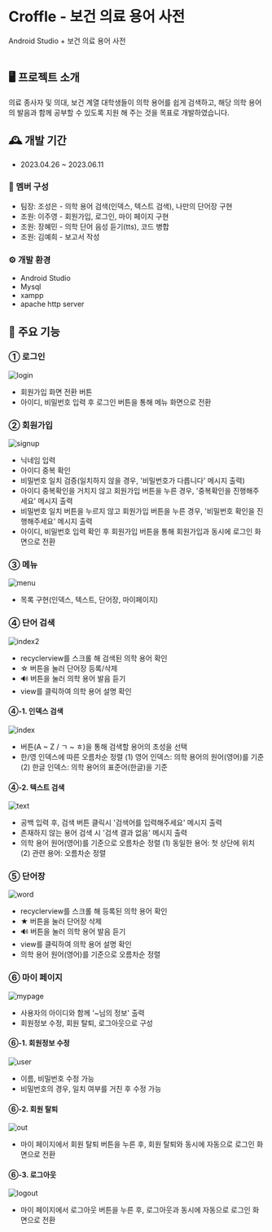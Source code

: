 # Croffle - 보건 의료 용어 사전
Android Studio + 보건 의료 용어 사전
<br>
<br>

## 🖥 프로젝트 소개
의료 종사자 및 의대, 보건 계열 대학생들이 의학 용어를 쉽게 검색하고, 해당 의학 용어의 발음과 함께 공부할 수 있도록 지원 해 주는 것을 목표로 개발하였습니다.


## 🕰 개발 기간
- 2023.04.26 ~ 2023.06.11


### 👤 멤버 구성 
- 팀장: 조성은 - 의학 용어 검색(인덱스, 텍스트 검색), 나만의 단어장 구현
- 조원: 이주영 - 회원가입, 로그인, 마이 페이지 구현
- 조원: 장혜민 - 의학 단어 음성 듣기(tts), 코드 병합
- 조원: 김예희 - 보고서 작성


### ⚙ 개발 환경
- Android Studio
- Mysql
- xampp
- apache http server


## 📌 주요 기능
### ① 로그인
![login](https://github.com/Hwa-A/Croffle/assets/100755494/74728b1b-05a1-4097-a9d3-20457e5719b3)

- 회원가입 화면 전환 버튼
- 아이디, 비밀번호 입력 후 로그인 버튼을 통해 메뉴 화면으로 전환

  
### ② 회원가입
![signup](https://github.com/Hwa-A/Croffle/assets/100755494/0ac28084-7486-47c3-8c65-9fc97342d1e8)

- 닉네임 입력
- 아이디 중복 확인
- 비밀번호 일치 검증(일치하지 않을 경우, '비밀번호가 다릅니다' 메시지 출력)
- 아이디 중복확인을 거치지 않고 회원가입 버튼을 누른 경우, '중복확인을 진행해주세요' 메시지 출력
- 비밀번호 일치 버튼을 누르지 않고 회원가입 버튼을 누른 경우, '비밀번호 확인을 진행해주세요' 메시지 출력
- 아이디, 비밀번호 입력 확인 후 회원가입 버튼을 통해 회원가입과 동시에 로그인 화면으로 전환

  
### ③ 메뉴
![menu](https://github.com/Hwa-A/Croffle/assets/100755494/daec7f01-333a-4090-a071-3229717f0ada)

- 목록 구현(인덱스, 텍스트, 단어장, 마이페이지)


### ④ 단어 검색
![index2](https://github.com/Hwa-A/Croffle/assets/100755494/cd414610-148e-4bfe-80c1-160d534a7945)

- recyclerview를 스크롤 해 검색된 의학 용어 확인
- ☆ 버튼을 눌러 단어장 등록/삭제
- 🔊 버튼을 눌러 의학 용어 발음 듣기
- view를 클릭하여 의학 용어 설명 확인
  
#### ④-1. 인덱스 검색
![index](https://github.com/Hwa-A/Croffle/assets/100755494/fb700a14-bf35-4a2e-91cb-765ba6560508)

- 버튼(A ~ Z / ㄱ ~ ㅎ)을 통해 검색할 용어의 초성을 선택
- 한/영 인덱스에 따른 오름차순 정렬
  (1) 영어 인덱스: 의학 용어의 원어(영어)를 기준
  (2) 한글 인덱스: 의학 용어의 표준어(한글)을 기준

  
#### ④-2. 텍스트 검색
![text](https://github.com/Hwa-A/Croffle/assets/100755494/6793f319-cc2e-4adc-ac74-b468f8545127)

- 공백 입력 후, 검색 버튼 클릭시 '검색어를 입력해주세요' 메시지 출력
- 존재하지 않는 용어 검색 시 '검색 결과 없음' 메시지 출력
- 의학 용어 원어(영어)를 기준으로 오름차순 정렬
  (1) 동일한 용어: 첫 상단에 위치
  (2) 관련 용어: 오름차순 정렬
  

### ⑤ 단어장
![word](https://github.com/Hwa-A/Croffle/assets/100755494/3b0e1a34-384a-499e-b4c5-de519de170a3)

- recyclerview를 스크롤 해 등록된 의학 용어 확인
- ★ 버튼을 눌러 단어장 삭제
- 🔊 버튼을 눌러 의학 용어 발음 듣기
- view를 클릭하여 의학 용어 설명 확인
- 의학 용어 원어(영어)를 기준으로 오름차순 정렬


### ⑥ 마이 페이지
![mypage](https://github.com/Hwa-A/Croffle/assets/100755494/7444062f-34ec-48d2-974c-afb92b477a8a)

- 사용자의 아이디와 함께 '~님의 정보' 출력
- 회원정보 수정, 회원 탈퇴, 로그아웃으로 구성


#### ⑥-1. 회원정보 수정
![user](https://github.com/Hwa-A/Croffle/assets/100755494/257386a1-3f73-47cc-8bcd-1f2c6714cf93)

- 이름, 비밀번호 수정 가능
- 비밀번호의 경우, 일치 여부를 거친 후 수정 가능


#### ⑥-2. 회원 탈퇴
![out](https://github.com/Hwa-A/Croffle/assets/100755494/b52caef0-9687-4328-abcb-2adf28f7fb4f)

- 마이 페이지에서 회원 탈퇴 버튼을 누른 후, 회원 탈퇴와 동시에 자동으로 로그인 화면으로 전환


#### ⑥-3. 로그아웃
![logout](https://github.com/Hwa-A/Croffle/assets/100755494/b4d0929b-7351-4749-93b1-a7df5615a00a)
- 마이 페이지에서 로그아웃 버튼을 누른 후, 로그아웃과 동시에 자동으로 로그인 화면으로 전환
